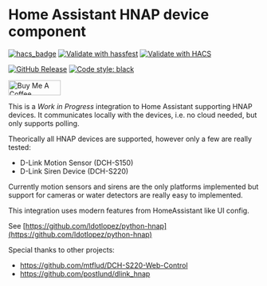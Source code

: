 # Home Assistant HNAP device component

<!-- HomeAssistant badges -->
[![hacs_badge](https://img.shields.io/badge/HACS-Custom-orange.svg)](https://github.com/custom-components/hacs)
[![Validate with hassfest](https://github.com/ldotlopez/ha-hnap-device/actions/workflows/hassfest.yml/badge.svg)](https://github.com/ldotlopez/ha-hnap-device/actions/workflows/hassfest.yml)
[![Validate with HACS](https://github.com/ldotlopez/ha-hnap-device/actions/workflows/hacs.yml/badge.svg)](https://github.com/ldotlopez/ha-hnap-device/actions/workflows/hacs.yml)

<!-- Code and releases -->
[![GitHub Release](https://img.shields.io/github/v/release/ldotlopez/ha-hnap-device?include_prereleases)](https://github.com/ldotlopez/ha-hnap-device/releases)
[![Code style: black](https://img.shields.io/badge/code%20style-black-000000.svg)](https://github.com/ambv/black)

<!-- Sponsors -->
<a href="https://www.buymeacoffee.com/zepolson" target="_blank"><img src="https://cdn.buymeacoffee.com/buttons/v2/default-yellow.png" alt="Buy Me A Coffee" style="height: 30px !important;width: 105px !important;" ></a>

This is a *Work in Progress* integration to Home Assistant supporting HNAP devices. It communicates locally with the devices, i.e. no cloud needed, but only supports polling.

Theorically all HNAP devices are supported, however only a few are really tested:

  * D-Link Motion Sensor (DCH-S150)
  * D-Link Siren Device (DCH-S220)

Currently motion sensors and sirens are the only platforms implemented but support for cameras or water detectors are really easy to implemented.

This integration uses modern features from HomeAssistant like UI config.

See [https://github.com/ldotlopez/python-hnap](https://github.com/ldotlopez/python-hnap)

Special thanks to other projects:

  * https://github.com/mtflud/DCH-S220-Web-Control
  * https://github.com/postlund/dlink_hnap
